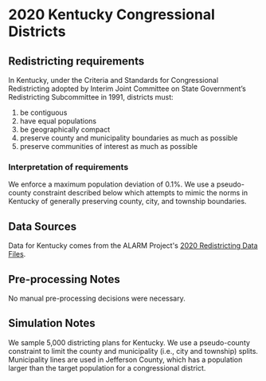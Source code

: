 # 2020 Kentucky Congressional Districts

## Redistricting requirements
In Kentucky, under the Criteria and Standards for Congressional Redistricting adopted by Interim Joint Committee on State Government’s Redistricting Subcommittee in 1991, districts must:

1. be contiguous
2. have equal populations
3. be geographically compact
4. preserve county and municipality boundaries as much as possible
5. preserve communities of interest as much as possible

### Interpretation of requirements
We enforce a maximum population deviation of 0.1%. We use a pseudo-county constraint described below which attempts to mimic the norms in Kentucky of generally preserving county, city, and township boundaries.

## Data Sources
Data for Kentucky comes from the ALARM Project's [2020 Redistricting Data Files](https://alarm-redist.github.io/posts/2021-08-10-census-2020/).

## Pre-processing Notes
No manual pre-processing decisions were necessary.

## Simulation Notes
We sample 5,000 districting plans for Kentucky.
We use a pseudo-county constraint to limit the county and municipality (i.e., city and township) splits. Municipality lines are used in Jefferson County, which has a population larger than the target population for a congressional district.

